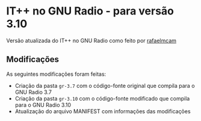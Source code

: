 # IT++ no GNU Radio - para versão 3.10

Versão atualizada do IT++ no GNU Radio como feito por [rafaelmcam](https://github.com/rafaelmcam/gr-ITpp)

## Modificações

As seguintes modificações foram feitas:

* Criação da pasta `gr-3.7` com o código-fonte original que compila para o GNU Radio 3.7
* Criação da pasta `gr-3.10` com o código-fonte modificado que compila para o GNU Radio 3.10
* Atualização do arquivo MANIFEST com informações das modificações
